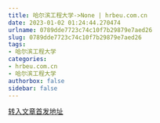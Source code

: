 ```yaml
---
title: 哈尔滨工程大学->None | hrbeu.com.cn
date: 2023-01-02 01:24:44.270474
urlname: 0789dde7723c74c10f7b29879e7aed26
slug: 0789dde7723c74c10f7b29879e7aed26
tags: 
- 哈尔滨工程大学
categories:
- hrbeu.com.cn
- 哈尔滨工程大学
authorbox: false
sidebar: false
---
```





[转入文章首发地址](http://politics.people.com.cn/n1/2022/1231/c1024-32597630.html)